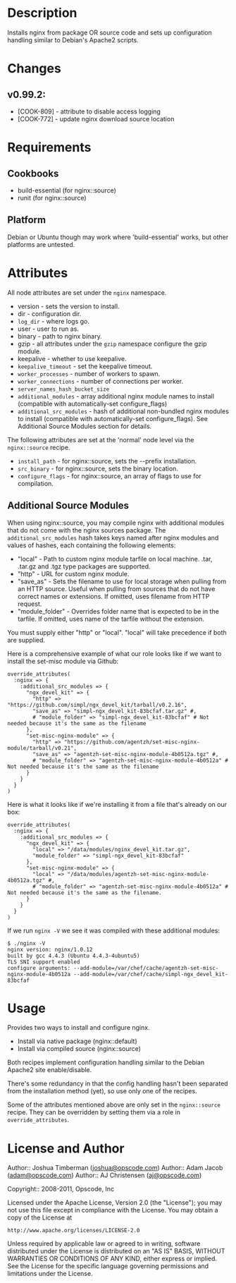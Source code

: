 Description
===========

Installs nginx from package OR source code and sets up configuration handling similar to Debian's Apache2 scripts.

Changes
=======

## v0.99.2:

* [COOK-809] - attribute to disable access logging
* [COOK-772] - update nginx download source location

Requirements
============

Cookbooks
---------

* build-essential (for nginx::source)
* runit (for nginx::source)

Platform
--------

Debian or Ubuntu though may work where 'build-essential' works, but other platforms are untested.

Attributes
==========

All node attributes are set under the `nginx` namespace.

* version - sets the version to install.
* dir - configuration dir.
* `log_dir` - where logs go.
* user - user to run as.
* binary - path to nginx binary.
* gzip - all attributes under the `gzip` namespace configure the gzip module.
* keepalive - whether to use keepalive.
* `keepalive_timeout` - set the keepalive timeout.
* `worker_processes` - number of workers to spawn.
* `worker_connections` - number of connections per worker.
* `server_names_hash_bucket_size`
* `additional_modules` - array additional nginx module names to install (compatible with automatically-set configure_flags)
* `additional_src_modules` - hash of additional non-bundled nginx modules to install (compatible with automatically-set configure_flags). See Additional Source Modules section for details.

The following attributes are set at the 'normal' node level via the `nginx::source` recipe.

* `install_path` - for nginx::source, sets the --prefix installation.
* `src_binary` - for nginx::source, sets the binary location.
* `configure_flags` - for nginx::source, an array of flags to use for compilation.

Additional Source Modules
-------------------------

When using nginx::source, you may compile nginx with additional modules that do not come with the nginx sources package. The `additional_src_modules` hash takes keys named after nginx modules and values of hashes, each containing the following elements:

* "local" - Path to custom nginx module tarfile on local machine. .tar, .tar.gz and .tgz type packages are supported.
* "http" - URL for custom nginx module.
* "save\_as" - Sets the filename to use for local storage when pulling from an HTTP source. Useful when pulling from sources that do not have correct names or extensions. If omitted, uses filename from HTTP request.
* "module\_folder" - Overrides folder name that is expected to be in the tarfile. If omitted, uses name of the tarfile without the extension.

You must supply either "http" or "local". "local" will take precedence if both are supplied.

Here is a comprehensive example of what our role looks like if we want to install the set-misc module via Github:

    override_attributes(
      :nginx => {
        :additional_src_modules => {
          "ngx_devel_kit" => {
            "http" => "https://github.com/simpl/ngx_devel_kit/tarball/v0.2.16",
            "save_as" => "simpl-ngx_devel_kit-83bcfaf.tar.gz" #,
            # "module_folder" => "simpl-ngx_devel_kit-83bcfaf" # Not needed because it's the same as the filename
          },
          "set-misc-nginx-module" => {
            "http" => "https://github.com/agentzh/set-misc-nginx-module/tarball/v0.21",
            "save_as" => "agentzh-set-misc-nginx-module-4b0512a.tgz" #,
            # "module_folder" => "agentzh-set-misc-nginx-module-4b0512a" # Not needed because it's the same as the filename
          }
        }
      }
    )

Here is what it looks like if we're installing it from a file that's already on our box:

    override_attributes(
      :nginx => {
        :additional_src_modules => {
          "ngx_devel_kit" => {
            "local" => "/data/modules/nginx_devel_kit.tar.gz",
            "module_folder" => "simpl-ngx_devel_kit-83bcfaf"
          },
          "set-misc-nginx-module" => {
            "local" => "/data/modules/agentzh-set-misc-nginx-module-4b0512a.tgz" #,
            # "module_folder" => "agentzh-set-misc-nginx-module-4b0512a" # Not needed because it's the same as the filename.
          }
        }
      }
    )

If we run `nginx -V` we see it was compiled with these additional modules:

    $ ./nginx -V
    nginx version: nginx/1.0.12
    built by gcc 4.4.3 (Ubuntu 4.4.3-4ubuntu5) 
    TLS SNI support enabled
    configure arguments: --add-module=/var/chef/cache/agentzh-set-misc-nginx-module-4b0512a --add-module=/var/chef/cache/simpl-ngx_devel_kit-83bcfaf

Usage
=====

Provides two ways to install and configure nginx.

* Install via native package (nginx::default)
* Install via compiled source (nginx::source)

Both recipes implement configuration handling similar to the Debian Apache2 site enable/disable.

There's some redundancy in that the config handling hasn't been separated from the installation method (yet), so use only one of the recipes.

Some of the attributes mentioned above are only set in the `nginx::source` recipe. They can be overridden by setting them via a role in `override_attributes`.

License and Author
==================

Author:: Joshua Timberman (<joshua@opscode.com>)
Author:: Adam Jacob (<adam@opscode.com>)
Author:: AJ Christensen (<aj@opscode.com>)

Copyright:: 2008-2011, Opscode, Inc

Licensed under the Apache License, Version 2.0 (the "License");
you may not use this file except in compliance with the License.
You may obtain a copy of the License at

    http://www.apache.org/licenses/LICENSE-2.0

Unless required by applicable law or agreed to in writing, software
distributed under the License is distributed on an "AS IS" BASIS,
WITHOUT WARRANTIES OR CONDITIONS OF ANY KIND, either express or implied.
See the License for the specific language governing permissions and
limitations under the License.
